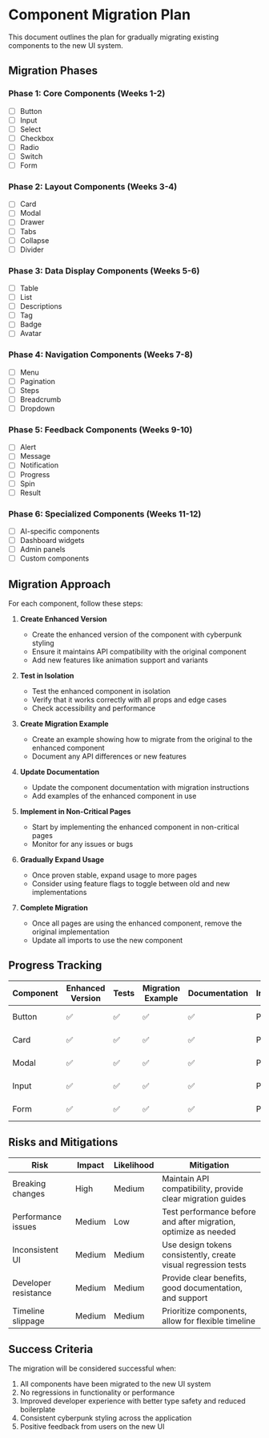 # Component Migration Plan

This document outlines the plan for gradually migrating existing components to the new UI system.

## Migration Phases

### Phase 1: Core Components (Weeks 1-2)
- [ ] Button
- [ ] Input
- [ ] Select
- [ ] Checkbox
- [ ] Radio
- [ ] Switch
- [ ] Form

### Phase 2: Layout Components (Weeks 3-4)
- [ ] Card
- [ ] Modal
- [ ] Drawer
- [ ] Tabs
- [ ] Collapse
- [ ] Divider

### Phase 3: Data Display Components (Weeks 5-6)
- [ ] Table
- [ ] List
- [ ] Descriptions
- [ ] Tag
- [ ] Badge
- [ ] Avatar

### Phase 4: Navigation Components (Weeks 7-8)
- [ ] Menu
- [ ] Pagination
- [ ] Steps
- [ ] Breadcrumb
- [ ] Dropdown

### Phase 5: Feedback Components (Weeks 9-10)
- [ ] Alert
- [ ] Message
- [ ] Notification
- [ ] Progress
- [ ] Spin
- [ ] Result

### Phase 6: Specialized Components (Weeks 11-12)
- [ ] AI-specific components
- [ ] Dashboard widgets
- [ ] Admin panels
- [ ] Custom components

## Migration Approach

For each component, follow these steps:

1. **Create Enhanced Version**
   - Create the enhanced version of the component with cyberpunk styling
   - Ensure it maintains API compatibility with the original component
   - Add new features like animation support and variants

2. **Test in Isolation**
   - Test the enhanced component in isolation
   - Verify that it works correctly with all props and edge cases
   - Check accessibility and performance

3. **Create Migration Example**
   - Create an example showing how to migrate from the original to the enhanced component
   - Document any API differences or new features

4. **Update Documentation**
   - Update the component documentation with migration instructions
   - Add examples of the enhanced component in use

5. **Implement in Non-Critical Pages**
   - Start by implementing the enhanced component in non-critical pages
   - Monitor for any issues or bugs

6. **Gradually Expand Usage**
   - Once proven stable, expand usage to more pages
   - Consider using feature flags to toggle between old and new implementations

7. **Complete Migration**
   - Once all pages are using the enhanced component, remove the original implementation
   - Update all imports to use the new component

## Progress Tracking

| Component | Enhanced Version | Tests | Migration Example | Documentation | Implementation | Status |
|-----------|------------------|-------|-------------------|---------------|----------------|--------|
| Button    | ✅               | ✅    | ✅                | ✅            | Partial        | In Progress |
| Card      | ✅               | ✅    | ✅                | ✅            | Partial        | In Progress |
| Modal     | ✅               | ✅    | ✅                | ✅            | Partial        | In Progress |
| Input     | ✅               | ✅    | ✅                | ✅            | Partial        | In Progress |
| Form      | ✅               | ✅    | ✅                | ✅            | Partial        | In Progress |

## Risks and Mitigations

| Risk | Impact | Likelihood | Mitigation |
|------|--------|------------|------------|
| Breaking changes | High | Medium | Maintain API compatibility, provide clear migration guides |
| Performance issues | Medium | Low | Test performance before and after migration, optimize as needed |
| Inconsistent UI | Medium | Medium | Use design tokens consistently, create visual regression tests |
| Developer resistance | Medium | Medium | Provide clear benefits, good documentation, and support |
| Timeline slippage | Medium | Medium | Prioritize components, allow for flexible timeline |

## Success Criteria

The migration will be considered successful when:

1. All components have been migrated to the new UI system
2. No regressions in functionality or performance
3. Improved developer experience with better type safety and reduced boilerplate
4. Consistent cyberpunk styling across the application
5. Positive feedback from users on the new UI
